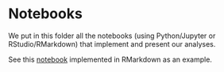 # Notebooks

We put in this folder all the notebooks (using Python/Jupyter or RStudio/RMarkdown) that implement and present our analyses.

See this [notebook](http://www.pyxidr.com/tutorial_1_notebook_example.html) implemented in RMarkdown as an example.
